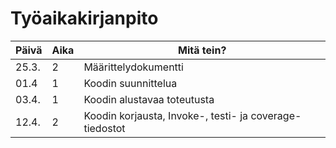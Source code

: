 # Työaikakirjanpito
|Päivä |Aika |Mitä tein?                                               |
|------|-----|---------------------------------------------------------|
|25.3. |2    |Määrittelydokumentti                                     |
|01.4  |1    |Koodin suunnittelua                                      |
|03.4. |1    |Koodin alustavaa toteutusta                              |
|12.4. |2    |Koodin korjausta, Invoke-, testi- ja coverage- tiedostot |
